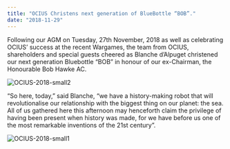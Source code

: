 ```yaml
---
title: "OCIUS Christens next generation of BlueBottle “BOB”."
date: "2018-11-29"
---
```


Following our AGM on Tuesday, 27th November, 2018 as well as celebrating OCIUS’ success at the recent Wargames, the team from OCIUS, shareholders and special guests cheered as Blanche d’Alpuget christened our next generation Bluebottle “BOB” in honour of our ex-Chairman, the Honourable Bob Hawke AC.

![OCIUS-2018-small2](https://ocius.com.au/wp-content/uploads/2018/11/OCIUS-2018-small2.jpg)

“So here, today,” said Blanche, “we have a history-making robot that will revolutionalise our relationship with the biggest thing on our planet: the sea. All of us gathered here this afternoon may henceforth claim the privilege of having been present when history was made, for we have before us one of the most remarkable inventions of the 21st century”.

![OCIUS-2018-small1](https://ocius.com.au/wp-content/uploads/2018/11/OCIUS-2018-small5.jpg)